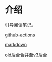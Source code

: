 # 介绍

引导阅读笔记。

[github-actions](./prose/github-actions)

[markdown](./prose/markdown)

[old后台合并至v3后台](./prose/backstage-merge)
